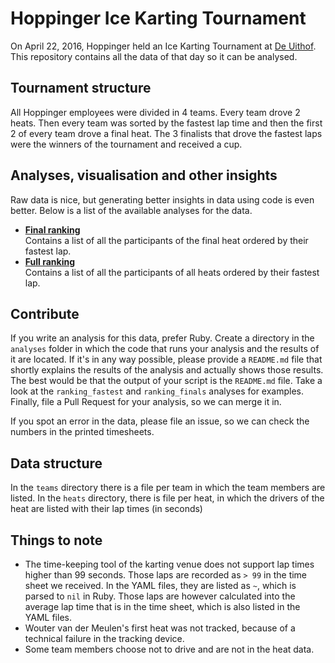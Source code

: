 
# Hoppinger Ice Karting Tournament

On April 22, 2016, Hoppinger held an Ice Karting Tournament at 
[De Uithof](http://www.deuithof.nl/). This repository contains all the data of
that day so it can be analysed.

## Tournament structure

All Hoppinger employees were divided in 4 teams. Every team drove 2 heats. Then
every team was sorted by the fastest lap time and then the first 2 of every team
drove a final heat. The 3 finalists that drove the fastest laps were the
winners of the tournament and received a cup.

## Analyses, visualisation and other insights

Raw data is nice, but generating better insights in data using code is even
better. Below is a list of the available analyses for the data.

  * __[Final ranking](https://github.com/hoppinger/karting/tree/master/analyses/ranking_finals)__  
    Contains a list of all the participants of the final heat ordered by their
    fastest lap.
  * __[Full ranking](https://github.com/hoppinger/karting/tree/master/analyses/ranking_fastest)__  
    Contains a list of all the participants of all heats ordered by their
    fastest lap.

## Contribute

If you write an analysis for this data, prefer Ruby. Create a directory in the
`analyses` folder in which the code that runs your analysis and the results of
it are located. If it's in any way possible, please provide a `README.md` file
that shortly explains the results of the analysis and actually shows those
results. The best would be that the output of your script is the `README.md`
file. Take a look at the `ranking_fastest` and `ranking_finals` analyses for
examples. Finally, file a Pull Request for your analysis, so we can merge it in.

If you spot an error in the data, please file an issue, so we can check the 
numbers in the printed timesheets.

## Data structure

In the `teams` directory there is a file per team in which the team members are
listed. In the `heats` directory, there is file per heat, in which the drivers
of the heat are listed with their lap times (in seconds)

## Things to note

* The time-keeping tool of the karting venue does not support lap times higher
  than 99 seconds. Those laps are recorded as `> 99` in the time sheet we
  received. In the YAML files, they are listed as `~`, which is parsed to `nil`
  in  Ruby. Those laps are however calculated into the average lap time that is
  in the  time sheet, which is also listed in the YAML files.
* Wouter van der Meulen's first heat was not tracked, because of a technical
  failure in the tracking device.
* Some team members choose not to drive and are not in the heat data.
 
